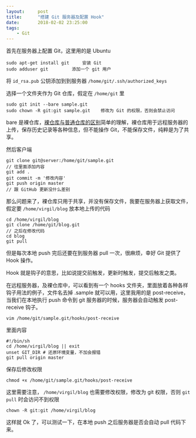 ```yaml
---
layout:     post
title:      "搭建 Git 服务器及配置 Hook"
date:       2018-02-02 23:25:00
tags:
    - Git
---
```


首先在服务器上配置 Git，这里用的是 Ubuntu

    sudo apt-get install git     安装 Git
    sudo adduser git         添加一个 git 用户

将 `id_rsa.pub` 公钥添加到到服务器 `/home/git/.ssh/authorized_keys`

选择一个文件夹作为 Git 仓库，假定在 `/home/git` 里

    sudo git init --bare sample.git
    sudo chown -R git:git sample.git    修改为 Git 的权限，否则会禁止访问

bare 是裸仓库，<a href="https://segmentfault.com/a/1190000007686496" target="_blank">裸仓库与普通仓库的区别</a>简单的理解，裸仓库用于远程服务器的上传，保存历史记录等各种信息，但不能操作 Git，不能保存文件，纯粹是为了共享。

然后客户端

    git clone git@server:/home/git/sample.git
    // 往里面添加内容
    git add .
    git commit -m '修改内容'
    git push origin master
    // 跟 GitHub 更新没什么差别

那么问题来了，裸仓库只用于共享，并没有保存文件，我要在服务器上获取文件，假定要 `/home/virgil/blog` 放本地上传的代码

    cd /home/virgil/blog
    git clone /home/git/blog.git
    // 之后在修改代码
    cd blog
    git pull

但是每次本地 push 完后还要在到服务器 pull 一次，很麻烦，幸好 Git 提供了 Hook 操作。

Hook 就是钩子的意思，比如说提交前触发，更新时触发，提交后触发之类。

在远程服务器，及裸仓库中，可以看到有一个 hooks 文件夹，里面放着各种各样钩子用法的例子，文件名去掉 .sample 就可以用，这里我用的是 post-receive，当我们在本地执行 push 命令到 git 服务器的时候，服务器会自动触发 post-receive 钩子。

    vim /home/git/sample.git/hooks/post-receive

里面内容

```vim
#!/bin/sh
cd /home/virgil/blog || exit
unset GIT_DIR # 还原环境变量，不加会报错
git pull origin master
```

保存后修改权限

    chmod +x /home/git/sample.git/hooks/post-receive

这里需要注意， `/home/virgil/blog` 也需要修改权限，修改为 git 权限，否则 `git pull` 时会访问不到权限

    chown -R git:git /home/virgil/blog

这样就 Ok 了，可以测试一下，在本地 push 之后服务器是否会自动 pull 代码下来。


